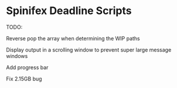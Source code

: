 Spinifex Deadline Scripts
====

TODO:

Reverse pop the array when determining the WIP paths

Display output in a scrolling window to prevent super large message windows

Add progress bar

Fix 2.15GB bug
